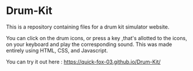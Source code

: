 # Drum-Kit
This is a repository containing files for a drum kit simulator website. 

You can click on the drum icons, or press a key ,that's allotted to the icons, on your keyboard and play the corresponding sound. This was made entirely using HTML, CSS, and Javascript.

You can try it out here : https://quick-fox-03.github.io/Drum-Kit/
